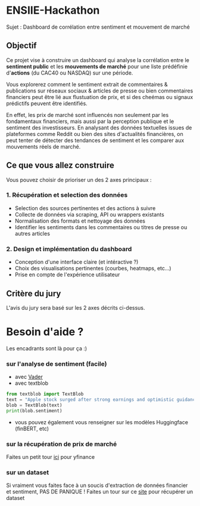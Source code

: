 # ENSIIE-Hackathon
Sujet : Dashboard de corrélation entre sentiment et mouvement de marché

## Objectif
Ce projet vise à construire un dashboard qui analyse la corrélation entre le **sentiment public** et les **mouvements de marché** pour une liste prédéfinie d'**actions** (du CAC40 ou NASDAQ) sur une période.

Vous explorerez comment le sentiment extrait de commentaires & publications sur réseaux sociaux & articles de presse ou bien commentaires financiers peut être lié aux flustuation de prix, et si des cheémas ou signaux prédictifs peuvent être identifiés. 

En effet, les prix de marché sont influencés non seulement par les fondamentaux financiers, mais aussi par la perception publique et le sentiment des investisseurs. En analysant des données textuelles issues de plateformes comme Reddit ou bien des sites d'actualités financières, on peut tenter de détecter des tendances de sentiment et les comparer aux mouvements réels de marché. 

## Ce que vous allez construire
Vous pouvez choisir de prioriser un des 2 axes principaux :
### 1. Récupération et selection des données 
- Selection des sources pertinentes et des actions à suivre
- Collecte de données via scraping, API ou wrappers existants
- Normalisation des formats et nettoyage des données
- Identifier les sentiments dans les commentaires ou titres de presse ou autres articles

### 2. Design et implémentation du dashboard
- Conception d'une interface claire (et intéractive ?)
- Choix des visualisations pertinentes (courbes, heatmaps, etc...)
- Prise en compte de l'expérience utilisateur

## Critère du jury
L'avis du jury sera basé sur les 2 axes décrits ci-dessus. 


# Besoin d'aide ?
Les encadrants sont là pour ça :) 

### sur l'analyse de sentiment (facile)
- avec [Vader](https://www.geeksforgeeks.org/python/python-sentiment-analysis-using-vader/)
- avec textblob
```python
from textblob import TextBlob
text = "Apple stock surged after strong earnings and optimistic guidance for the next quarter."
blob = TextBlob(text)
print(blob.sentiment)
```
- vous pouvez également vous renseigner sur les modèles Huggingface (finBERT, etc)

### sur la récupération de prix de marché
Faites un petit tour [ici]() pour yfinance

### sur un dataset 
Si vraiment vous faites face à un soucis d'extraction de données financier et sentiment, PAS DE PANIQUE ! Faites un tour sur ce [site](https://www.kaggle.com/code/yashvi/reliance-stock-prices-with-news-sentiment/notebook) pour récupérer un dataset
